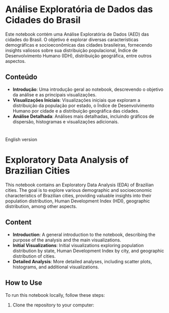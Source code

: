 # Análise Exploratória de Dados das Cidades do Brasil

Este notebook contém uma Análise Exploratória de Dados (AED) das cidades do Brasil. O objetivo é explorar diversas características demográficas e socioeconômicas das cidades brasileiras, fornecendo insights valiosos sobre sua distribuição populacional, Índice de Desenvolvimento Humano (IDH), distribuição geográfica, entre outros aspectos.

## Conteúdo

- **Introdução**: Uma introdução geral ao notebook, descrevendo o objetivo da análise e as principais visualizações.
- **Visualizações Iniciais**: Visualizações iniciais que exploram a distribuição da população por estado, o Índice de Desenvolvimento Humano por cidade e a distribuição geográfica das cidades.
- **Análise Detalhada**: Análises mais detalhadas, incluindo gráficos de dispersão, histogramas e visualizações adicionais.

#
 English version
#

# Exploratory Data Analysis of Brazilian Cities

This notebook contains an Exploratory Data Analysis (EDA) of Brazilian cities. The goal is to explore various demographic and socioeconomic characteristics of Brazilian cities, providing valuable insights into their population distribution, Human Development Index (HDI), geographic distribution, among other aspects.

## Content

- **Introduction**: A general introduction to the notebook, describing the purpose of the analysis and the main visualizations.
- **Initial Visualizations**: Initial visualizations exploring population distribution by state, Human Development Index by city, and geographic distribution of cities.
- **Detailed Analysis**: More detailed analyses, including scatter plots, histograms, and additional visualizations.

## How to Use

To run this notebook locally, follow these steps:

1. Clone the repository to your computer:

